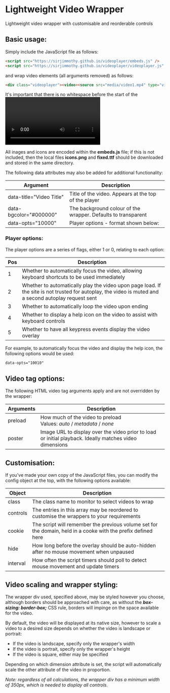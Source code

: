 # Lightweight Video Wrapper
Lightweight video wrapper with customisable and reorderable controls

## Basic usage:

Simply include the JavaScript file as follows:

```html
<script src="https://sirjimmothy.github.io/videoplayer/embeds.js" />
<script src="https://sirjimmothy.github.io/videoplayer/videoplayer.js" />
```
and wrap video elements (all arguments removed)  as follows:

```html
<div class="videoplayer"><video><source src="media/video1.mp4" type="video/mp4" /></video></div>
```

It's important that there is no whitespace before the start of the <video> tag. This is a JavaScript compatibility issue and may be resolved in the future.

All inages and icons are encoded within the **embeds.js** file; if this is not included, then the local files **icons.png** and **fixed.ttf** should be downloaded and stored in the same directory.

The following data attributes may also be added for additional functionality:

Argument | Description
-------- | --------
data-title="Video Title" | Title of the video. Appears at the top of the player
data-bgcolor="#000000" | The background colour of the wrapper. Defaults to transparent
data-opts="10000" | Player options - format shown below:

### Player options:
The player options are a series of flags, either 1 or 0, relating to each option:

Pos | Description
-------- | --------
1 | Whether to automatically focus the video, allowing keyboard shortcuts to be used immediately
2 | Whether to automatically play the video upon page load. If the site is not trusted for autoplay, the video is muted and a second autoplay request sent
3 | Whether to automatically loop the video upon ending
4 | Whether to display a help icon on the video to assist with keyboard controls
5 | Whether to have all keypress events display the video overlay

For example, to automatically focus the video and display the help icon, the following options would be used:

```html
data-opts="10010"
```

## Video tag options:
The following HTML video tag arguments apply and are not overridden by the wrapper:

Arguments | Description
----------| -----------
preload | How much of the video to preload<br />Values: *auto* / *metadata* / *none*
poster | Image URL to display over the video prior to load or initial playback. Ideally matches video dimensions

## Customisation:

If you've made your own copy of the JavaScript files, you can modify the config object at the top, with the following options available:

Object | Description
------ | ------
class | The class name to monitor to select videos to wrap
controls | The entries in this array may be reordered to customise the wrappers to your requirements
cookie | The script will remember the previous volume set for the domain, held in a cooke with the prefix defined here
hide | How long before the overlay should be auto-hidden after no mouse movement when unpaused
interval | How often the script timers should poll to detect mouse movement and update timers

## Video scaling and wrapper styling:

The wrapper div used, specified above, may be styled however you choose, although borders should be approached with care, as without the ***box-sizing: border-box;*** CSS rule, borders will impinge on the space available for the video.

By default, the video will be displayed at its native size, however to scale a video to a desired size depends on whether the video is landscape or portrait:

- If the video is landscape, specify only the wrapper's width
- If the video is portrait, specify only the wrapper's height
- If the video is square, either may be specified

Depending on which dimension attribute is set, the script will automatically scale the other attribute of the video in proportion.

*Note: regardless of all calculations, the wrapper div has a minimum width of 350px, which is needed to display all controls.*


